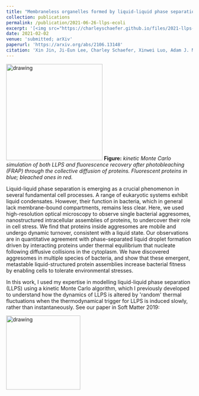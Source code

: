 ```yaml
---
title: "Membraneless organelles formed by liquid-liquid phase separation increase bacterial fitness"
collection: publications
permalink: /publication/2021-06-26-llps-ecoli
excerpt: '[<img src="https://charleyschaefer.github.io/files/2021-llps-ecoli.png" alt="drawing" width="220"/>](https://arxiv.org/abs/2106.13148) <br/>  Liquid-liquid phase separation of proteins to form membraneless organelles in living bacteria'
date: 2021-02-02
venue: 'submitted; arXiv'
paperurl: 'https://arxiv.org/abs/2106.13148'
citation: 'Xin Jin, Ji-Eun Lee, Charley Schaefer, Xinwei Luo, Adam J. M. Wollman, Alex L. Payne-Dwyer, Tian Tian, Xiaowei Zhang, Xiao Chen, Yingxing Li, Tom C. B. McLeish, Mark C. Leake, Fan Bai. &quot;Membraneless organelles formed by liquid-liquid phase separation increase bacterial fitness.&quot; <i>submitted</i>.  xx, xxxxxx  (2021)'
---
```


<img src="https://charleyschaefer.github.io/files/2021-llps-ecoli.png" alt="drawing" width="260"/>
<b>Figure:</b> <i>kinetic Monte Carlo simulation of both LLPS and fluorescence recovery after photobleaching (FRAP) through the collective diffusion of proteins. Fluorescent proteins in blue; bleached ones in red. </i>


Liquid-liquid phase separation is emerging as a crucial phenomenon in several fundamental cell processes. 
A range of eukaryotic systems exhibit liquid condensates. However, their function in bacteria, which in general lack membrane-bound compartments, remains less clear. 
Here, we used high-resolution optical microscopy to observe single bacterial aggresomes, nanostructured intracellular assemblies of proteins, to undercover their role in cell stress. 
We find that proteins inside aggresomes are mobile and undergo dynamic turnover, consistent with a liquid state. 
Our observations are in quantitative agreement with phase-separated liquid droplet formation driven by interacting proteins under thermal equilibrium that nucleate following diffusive collisions in the cytoplasm. We have discovered aggresomes in multiple species of bacteria, and show that these emergent, metastable liquid-structured protein assemblies increase bacterial fitness by enabling cells to tolerate environmental stresses. 

In this work, I used my expertise in modelling liquid-liquid phase separation (LLPS) using a kinetic Monte Carlo algorithm, which I previously developed to understand how the dynamics of LLPS is altered by 'random' thermal fluctuations when the thermodynamical trigger for LLPS is induced slowly, rather than instantaneously. See our paper in Soft Matter 2019:

[<img src="https://charleyschaefer.github.io/files/CoverSoftMatter2019.png" alt="drawing" width="200"/>](https://doi.org/10.1039/C9SM01344J)


